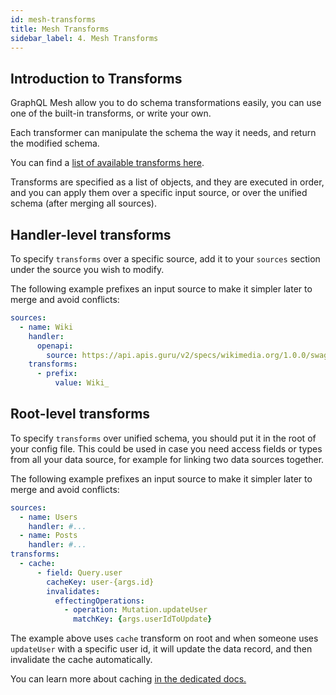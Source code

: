 ```yaml
---
id: mesh-transforms
title: Mesh Transforms
sidebar_label: 4. Mesh Transforms
---
```


## Introduction to Transforms

GraphQL Mesh allow you to do schema transformations easily, you can use one of the built-in transforms, or write your own.

Each transformer can manipulate the schema the way it needs, and return the modified schema.

You can find a [list of available transforms here](/docs/transforms/available-transforms).

Transforms are specified as a list of objects, and they are executed in order, and you can apply them over a specific input source, or over the unified schema (after merging all sources).

## Handler-level transforms

To specify `transforms` over a specific source, add it to your `sources` section under the source you wish to modify.

The following example prefixes an input source to make it simpler later to merge and avoid conflicts:

```yml
sources:
  - name: Wiki
    handler:
      openapi:
        source: https://api.apis.guru/v2/specs/wikimedia.org/1.0.0/swagger.yaml
    transforms:
      - prefix:
          value: Wiki_
```

## Root-level transforms

To specify `transforms` over unified schema, you should put it in the root of your config file. This could be used in case you need access fields or types from all your data source, for example for linking two data sources together.

The following example prefixes an input source to make it simpler later to merge and avoid conflicts:

```yml
sources:
  - name: Users
    handler: #...
  - name: Posts
    handler: #...
transforms:
  - cache:
      - field: Query.user
        cacheKey: user-{args.id}
        invalidates:
          effectingOperations:
            - operation: Mutation.updateUser
              matchKey: {args.userIdToUpdate}
```

The example above uses `cache` transform on root and when someone uses `updateUser` with a specific user id, it will update the data record, and then invalidate the cache automatically.

You can learn more about caching [in the dedicated docs.](/docs/transforms/cache)
